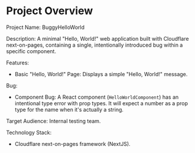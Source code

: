 # Project Overview

Project Name: BuggyHelloWorld

Description: A minimal "Hello, World!" web application built with Cloudflare next-on-pages, containing a single, intentionally introduced bug within a specific component.

Features:

*   Basic "Hello, World!" Page: Displays a simple "Hello, World!" message.

Bug:

*   Component Bug: A React component (`HelloWorldComponent`) has an intentional type error with prop types. It will expect a number as a prop type for the name when it's actually a string.

Target Audience: Internal testing team.

Technology Stack:

*   Cloudflare next-on-pages framework (NextJS).